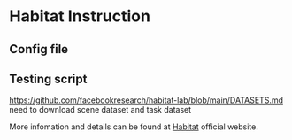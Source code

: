 # Habitat Instruction

## Config file



## Testing script


https://github.com/facebookresearch/habitat-lab/blob/main/DATASETS.md  
need to download scene dataset and task dataset 









More infomation and details can be found at [Habitat](https://www.habitat.co.uk/) official website.